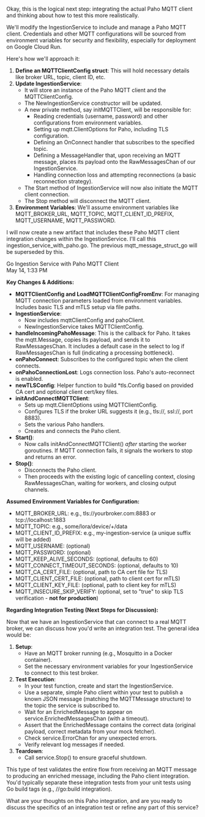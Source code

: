 Okay, this is the logical next step: integrating the actual Paho MQTT client and thinking about how to test this more realistically.

We'll modify the IngestionService to include and manage a Paho MQTT client. Credentials and other MQTT configurations will be sourced from environment variables for security and flexibility, especially for deployment on Google Cloud Run.

Here's how we'll approach it:

1. **Define an MQTTClientConfig struct**: This will hold necessary details like broker URL, topic, client ID, etc.
2. **Update IngestionService**:
    * It will store an instance of the Paho MQTT client and the MQTTClientConfig.
    * The NewIngestionService constructor will be updated.
    * A new private method, say initMQTTClient, will be responsible for:
        * Reading credentials (username, password) and other configurations from environment variables.
        * Setting up mqtt.ClientOptions for Paho, including TLS configuration.
        * Defining an OnConnect handler that subscribes to the specified topic.
        * Defining a MessageHandler that, upon receiving an MQTT message, places its payload onto the RawMessagesChan of our IngestionService.
        * Handling connection loss and attempting reconnections (a basic reconnection strategy).
    * The Start method of IngestionService will now also initiate the MQTT client connection.
    * The Stop method will disconnect the MQTT client.
3. **Environment Variables**: We'll assume environment variables like MQTT\_BROKER\_URL, MQTT\_TOPIC, MQTT\_CLIENT\_ID\_PREFIX, MQTT\_USERNAME, MQTT\_PASSWORD.

I will now create a new artifact that includes these Paho MQTT client integration changes within the IngestionService. I'll call this ingestion\_service\_with\_paho.go. The previous mqtt\_message\_struct\_go will be superseded by this.

Go Ingestion Service with Paho MQTT Client  
May 14, 1:33 PM

**Key Changes & Additions:**

* **MQTTClientConfig and LoadMQTTClientConfigFromEnv**: For managing MQTT connection parameters loaded from environment variables. Includes basic TLS and mTLS setup via file paths.
* **IngestionService**:
    * Now includes mqttClientConfig and pahoClient.
    * NewIngestionService takes MQTTClientConfig.
* **handleIncomingPahoMessage**: This is the callback for Paho. It takes the mqtt.Message, copies its payload, and sends it to RawMessagesChan. It includes a default case in the select to log if RawMessagesChan is full (indicating a processing bottleneck).
* **onPahoConnect**: Subscribes to the configured topic when the client connects.
* **onPahoConnectionLost**: Logs connection loss. Paho's auto-reconnect is enabled.
* **newTLSConfig**: Helper function to build \*tls.Config based on provided CA cert and optional client cert/key files.
* **initAndConnectMQTTClient**:
    * Sets up mqtt.ClientOptions using MQTTClientConfig.
    * Configures TLS if the broker URL suggests it (e.g., tls://, ssl://, port 8883).
    * Sets the various Paho handlers.
    * Creates and connects the Paho client.
* **Start()**:
    * Now calls initAndConnectMQTTClient() *after* starting the worker goroutines. If MQTT connection fails, it signals the workers to stop and returns an error.
* **Stop()**:
    * Disconnects the Paho client.
    * Then proceeds with the existing logic of cancelling context, closing RawMessagesChan, waiting for workers, and closing output channels.

**Assumed Environment Variables for Configuration:**

* MQTT\_BROKER\_URL: e.g., tls://yourbroker.com:8883 or tcp://localhost:1883
* MQTT\_TOPIC: e.g., some/lora/device/+/data
* MQTT\_CLIENT\_ID\_PREFIX: e.g., my-ingestion-service (a unique suffix will be added)
* MQTT\_USERNAME: (optional)
* MQTT\_PASSWORD: (optional)
* MQTT\_KEEP\_ALIVE\_SECONDS: (optional, defaults to 60\)
* MQTT\_CONNECT\_TIMEOUT\_SECONDS: (optional, defaults to 10\)
* MQTT\_CA\_CERT\_FILE: (optional, path to CA cert file for TLS)
* MQTT\_CLIENT\_CERT\_FILE: (optional, path to client cert for mTLS)
* MQTT\_CLIENT\_KEY\_FILE: (optional, path to client key for mTLS)
* MQTT\_INSECURE\_SKIP\_VERIFY: (optional, set to "true" to skip TLS verification \- **not for production**)

**Regarding Integration Testing (Next Steps for Discussion):**

Now that we have an IngestionService that can connect to a real MQTT broker, we can discuss how you'd write an integration test. The general idea would be:

1. **Setup**:
    * Have an MQTT broker running (e.g., Mosquitto in a Docker container).
    * Set the necessary environment variables for your IngestionService to connect to this test broker.
2. **Test Execution**:
    * In your test function, create and start the IngestionService.
    * Use a separate, simple Paho client within your test to publish a known JSON message (matching the MQTTMessage structure) to the topic the service is subscribed to.
    * Wait for an EnrichedMessage to appear on service.EnrichedMessagesChan (with a timeout).
    * Assert that the EnrichedMessage contains the correct data (original payload, correct metadata from your mock fetcher).
    * Check service.ErrorChan for any unexpected errors.
    * Verify relevant log messages if needed.
3. **Teardown**:
    * Call service.Stop() to ensure graceful shutdown.

This type of test validates the entire flow from receiving an MQTT message to producing an enriched message, including the Paho client integration. You'd typically separate these integration tests from your unit tests using Go build tags (e.g., //go:build integration).

What are your thoughts on this Paho integration, and are you ready to discuss the specifics of an integration test or refine any part of this service?